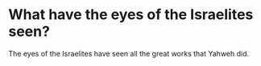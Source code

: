 # What have the eyes of the Israelites seen?

The eyes of the Israelites have seen all the great works that Yahweh did.
